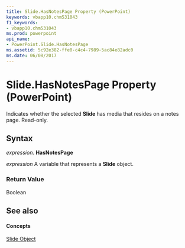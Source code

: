 ```yaml
---
title: Slide.HasNotesPage Property (PowerPoint)
keywords: vbapp10.chm531043
f1_keywords:
- vbapp10.chm531043
ms.prod: powerpoint
api_name:
- PowerPoint.Slide.HasNotesPage
ms.assetid: 5c92e382-ffe0-c4c4-7989-5ac84e82adc0
ms.date: 06/08/2017
---
```



# Slide.HasNotesPage Property (PowerPoint)

Indicates whether the selected **Slide** has media that resides on a notes page. Read-only.


## Syntax

 _expression_. **HasNotesPage**

 _expression_ A variable that represents a **Slide** object.


### Return Value

Boolean


## See also


#### Concepts


[Slide Object](slide-object-powerpoint.md)

